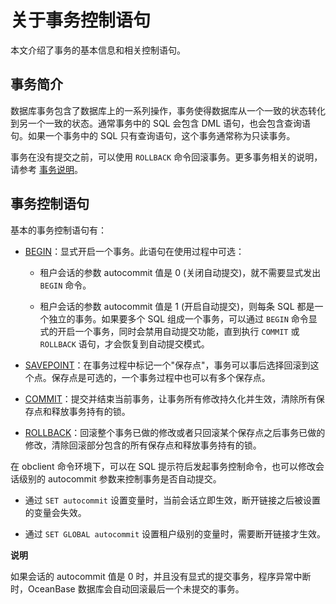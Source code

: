 关于事务控制语句 
=============================

本文介绍了事务的基本信息和相关控制语句。

事务简介 
-------------------------

数据库事务包含了数据库上的一系列操作，事务使得数据库从一个一致的状态转化到另一个一致的状态。通常事务中的 SQL 会包含 DML 语句，也会包含查询语句。如果一个事务中的 SQL 只有查询语句，这个事务通常称为只读事务。

事务在没有提交之前，可以使用 `ROLLBACK` 命令回滚事务。更多事务相关的说明，请参考 [事务说明](https://www.oceanbase.com/docs/oceanbase-database/oceanbase-database/V3.2.2/transaction-introduction)。

事务控制语句 
---------------------------

基本的事务控制语句有：

* [BEGIN](/zh-CN/7.development-guide-refactoring-1/2.development-guide/2.mysql-based-application-development/5.about-dml-statements-and-transactions/2.transaction-3/2.start-a-transaction.md)：显式开启一个事务。此语句在使用过程中可选：

  * 租户会话的参数 autocommit 值是 0 (关闭自动提交)，就不需要显式发出 `BEGIN` 命令。

    
  
  * 租户会话的参数 autocommit 值是 1 (开启自动提交)，则每条 SQL 都是一个独立的事务。如果要多个 SQL 组成一个事务，可以通过 `BEGIN` 命令显式的开启一个事务，同时会禁用自动提交功能，直到执行 `COMMIT` 或 `ROLLBACK` 语句，才会恢复到自动提交模式。

    
  

  

* [SAVEPOINT](/zh-CN/7.development-guide-refactoring-1/2.development-guide/2.mysql-based-application-development/5.about-dml-statements-and-transactions/2.transaction-3/3.transaction-savepoints.md)：在事务过程中标记一个"保存点"，事务可以事后选择回滚到这个点。保存点是可选的，一个事务过程中也可以有多个保存点。

  

* [COMMIT](/zh-CN/7.development-guide-refactoring-1/2.development-guide/2.mysql-based-application-development/5.about-dml-statements-and-transactions/2.transaction-3/4.submit-transaction-2.md)：提交并结束当前事务，让事务所有修改持久化并生效，清除所有保存点和释放事务持有的锁。

  

* [ROLLBACK](/zh-CN/7.development-guide-refactoring-1/2.development-guide/2.mysql-based-application-development/5.about-dml-statements-and-transactions/2.transaction-3/5.roll-back-transactions-2.md)：回滚整个事务已做的修改或者只回滚某个保存点之后事务已做的修改，清除回滚部分包含的所有保存点和释放事务持有的锁。

  




在 obclient 命令环境下，可以在 SQL 提示符后发起事务控制命令，也可以修改会话级别的 autocommit 参数来控制事务是否自动提交。

* 通过 `SET autocommit` 设置变量时，当前会话立即生效，断开链接之后被设置的变量会失效。

  

* 通过 `SET GLOBAL autocommit` 设置租户级别的变量时，需要断开链接才生效。

  



**说明**



如果会话的 autocommit 值是 0 时，并且没有显式的提交事务，程序异常中断时，OceanBase 数据库会自动回滚最后一个未提交的事务。
